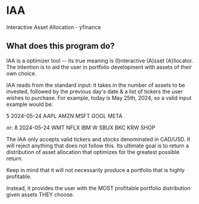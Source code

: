 # IAA
Interactive Asset Allocation - yfinance

## What does this program do?

IAA is a optimizer tool -- its true meaning is (I)nteractive (A)sset (A)llocator. The intention is to aid the user in portfolio development with assets of their own choice. 

IAA reads from the standard input: it takes in the number of assets to be invested, followed by the previous day's date & a list of tickers the user wishes to purchase. For example, today is May 25th, 2024, so a valid input example would be:

5 2024-05-24 AAPL AMZN MSFT GOGL META

or: 8 2024-05-24 WMT NFLX IBM W SBUX BKC KRW SHOP

The IAA only accepts valid tickers and stocks denominated in CAD/USD. It will reject anything that does not follow this. Its ultimate goal is to return a distribution of asset allocation that optimizes for the greatest possible return. 

Keep in mind that it will not necessarily produce a portfolio that is highly profitable. 

Instead, it provides the user with the MOST profitable portfolio distribution given assets THEY choose.
